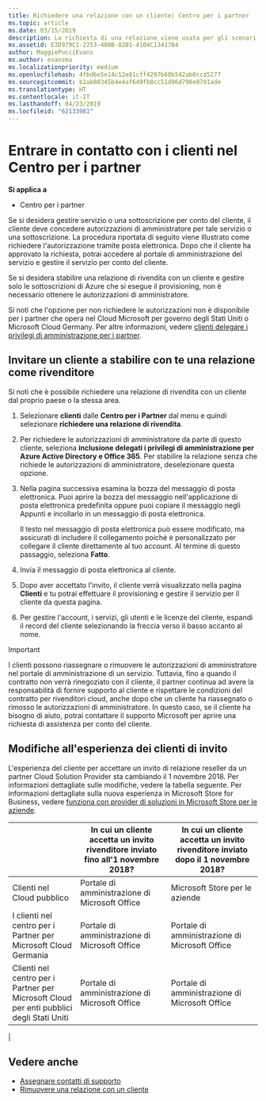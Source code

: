 ```yaml
---
title: Richiedere una relazione con un cliente| Centro per i partner
ms.topic: article
ms.date: 03/15/2019
description: La richiesta di una relazione viene usata per gli scenari multipartner e multicanale. È anche utile se un cliente rimuove i tuoi privilegi di amministratore delegato e devi ripristinarli per effettuare il provisioning o fornire supporto.
ms.assetid: E3D979C1-2253-408B-82B1-4104C1341704
author: MaggiePucciEvans
ms.author: evansma
ms.localizationpriority: medium
ms.openlocfilehash: 4fbd6e5e14c12e81cff4297b60b542ab0ccd5277
ms.sourcegitcommit: b1ab80345b4e4af649fb8cc51d96d798e0791ade
ms.translationtype: HT
ms.contentlocale: it-IT
ms.lasthandoff: 04/23/2019
ms.locfileid: "62133981"
---
```

# <a name="connect-with-customers-in-partner-center"></a>Entrare in contatto con i clienti nel Centro per i partner

**Si applica a**

-  Centro per i partner

Se si desidera gestire servizio o una sottoscrizione per conto del cliente, il cliente deve concedere autorizzazioni di amministratore per tale servizio o una sottoscrizione. La procedura riportata di seguito viene illustrato come richiedere l'autorizzazione tramite posta elettronica. Dopo che il cliente ha approvato la richiesta, potrai accedere al portale di amministrazione del servizio e gestire il servizio per conto del cliente.

Se si desidera stabilire una relazione di rivendita con un cliente e gestire solo le sottoscrizioni di Azure che si esegue il provisioning, non è necessario ottenere le autorizzazioni di amministratore.

Si noti che l'opzione per non richiedere le autorizzazioni non è disponibile per i partner che opera nel Cloud Microsoft per governo degli Stati Uniti o Microsoft Cloud Germany. Per altre informazioni, vedere [clienti delegare i privilegi di amministrazione per i partner](https://docs.microsoft.com/en-us/partner-center/customers_revoke_admin_privileges).


## <a name="invite-a-customer-to-establish-a-reseller-relationship-with-you"></a>Invitare un cliente a stabilire con te una relazione come rivenditore

Si noti che è possibile richiedere una relazione di rivendita con un cliente dal proprio paese o la stessa area.

1.  Selezionare **clienti** dalle **Centro per i Partner** dal menu e quindi selezionare **richiedere una relazione di rivendita**.

2.  Per richiedere le autorizzazioni di amministratore da parte di questo cliente, seleziona **inclusione delegati i privilegi di amministrazione per Azure Active Directory e Office 365**. Per stabilire la relazione senza che richiede le autorizzazioni di amministratore, deselezionare questa opzione. 

3.  Nella pagina successiva esamina la bozza del messaggio di posta elettronica. Puoi aprire la bozza del messaggio nell'applicazione di posta elettronica predefinita oppure puoi copiare il messaggio negli Appunti e incollarlo in un messaggio di posta elettronica. 

    Il testo nel messaggio di posta elettronica può essere modificato, ma assicurati di includere il collegamento poiché è personalizzato per collegare il cliente direttamente al tuo account. Al termine di questo passaggio, seleziona **Fatto**.

3.  Invia il messaggio di posta elettronica al cliente.

5.  Dopo aver accettato l'invito, il cliente verrà visualizzato nella pagina **Clienti** e tu potrai effettuare il provisioning e gestire il servizio per il cliente da questa pagina.

 
6.  Per gestire l'account, i servizi, gli utenti e le licenze del cliente, espandi il record del cliente selezionando la freccia verso il basso accanto al nome.


> [!IMPORTANT]  
> I clienti possono riassegnare o rimuovere le autorizzazioni di amministratore nel portale di amministrazione di un servizio. Tuttavia, fino a quando il contratto non verrà rinegoziato con il cliente, il partner continua ad avere la responsabilità di fornire supporto al cliente e rispettare le condizioni del contratto per rivenditori cloud, anche dopo che un cliente ha riassegnato o rimosso le autorizzazioni di amministratore. In questo caso, se il cliente ha bisogno di aiuto, potrai contattare il supporto Microsoft per aprire una richiesta di assistenza per conto del cliente.

## <a name="changes-to-the-customer-invitation-experience"></a>Modifiche all'esperienza dei clienti di invito

L'esperienza del cliente per accettare un invito di relazione reseller da un partner Cloud Solution Provider sta cambiando il 1 novembre 2018. Per informazioni dettagliate sulle modifiche, vedere la tabella seguente. Per informazioni dettagliate sulla nuova esperienza in Microsoft Store for Business, vedere [funziona con provider di soluzioni in Microsoft Store per le aziende](https://docs.microsoft.com/en-us/microsoft-store/work-with-partner-microsoft-store-business).

|  | In cui un cliente accetta un invito rivenditore inviato fino all'1 novembre 2018? | In cui un cliente accetta un invito rivenditore inviato dopo il 1 novembre 2018? |
|---------|---------|---------
| Clienti nel Cloud pubblico | Portale di amministrazione di Microsoft Office | Microsoft Store per le aziende |
| I clienti nel centro per i Partner per Microsoft Cloud Germania | Portale di amministrazione di Microsoft Office | Portale di amministrazione di Microsoft Office |
| Clienti nel centro per i Partner per Microsoft Cloud per enti pubblici degli Stati Uniti | Portale di amministrazione di Microsoft Office | Portale di amministrazione di Microsoft Office |
|

## <a name="see-also"></a>Vedere anche

- [Assegnare contatti di supporto](assign-support-contacts.md)
- [Rimuovere una relazione con un cliente](remove-a-relationship.md)